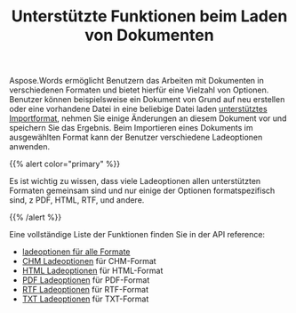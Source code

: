 ﻿---
title: Unterstützte Funktionen beim Laden von Dokumenten
second_title: Aspose.Words für Java
articleTitle: Unterstützte Funktionen beim Laden von Dokumenten
linktitle: Unterstützte Funktionen beim Laden von Dokumenten
description: "Laden und konvertieren Sie ein Dokument in die meisten gängigen Formate und unterstützen Sie viele Microsoft Word -Funktionen."
type: docs
weight: 20
url: /de/java/supported-features-on-document-load/
timestamp: 2024-01-27-14-07-04
---

Aspose.Words ermöglicht Benutzern das Arbeiten mit Dokumenten in verschiedenen Formaten und bietet hierfür eine Vielzahl von Optionen. Benutzer können beispielsweise ein Dokument von Grund auf neu erstellen oder eine vorhandene Datei in eine beliebige Datei laden [unterstütztes Importformat](/words/java/supported-document-formats/), nehmen Sie einige Änderungen an diesem Dokument vor und speichern Sie das Ergebnis. Beim Importieren eines Dokuments im ausgewählten Format kann der Benutzer verschiedene Ladeoptionen anwenden.

{{% alert color="primary" %}}

Es ist wichtig zu wissen, dass viele Ladeoptionen allen unterstützten Formaten gemeinsam sind und nur einige der Optionen formatspezifisch sind, z PDF, HTML, RTF, und andere.

{{% /alert %}}

Eine vollständige Liste der Funktionen finden Sie in der API reference:

- [ladeoptionen für alle Formate](https://reference.aspose.com/words/java/com.aspose.words/loadoptions/)
- [CHM Ladeoptionen](https://reference.aspose.com/words/java/com.aspose.words/chmloadoptions/) für CHM-Format
- [HTML Ladeoptionen](https://reference.aspose.com/words/java/com.aspose.words/htmlloadoptions/) für HTML-Format
- [PDF Ladeoptionen](https://reference.aspose.com/words/java/com.aspose.words/pdfloadoptions/) für PDF-Format
- [RTF Ladeoptionen](https://reference.aspose.com/words/java/com.aspose.words/rtfloadoptions/) für RTF-Format
- [TXT Ladeoptionen](https://reference.aspose.com/words/java/com.aspose.words/txtloadoptions/) für TXT-Format

